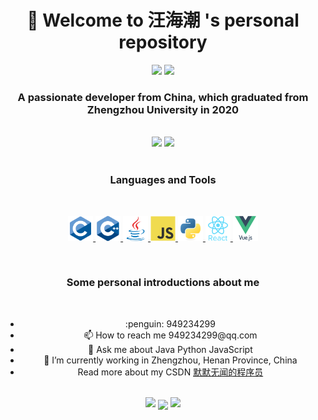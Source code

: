 <h1 align="center">👋 Welcome to 汪海潮 's personal repository</h1>
<p align="center">
  <!-- Github徽章 -->
  <a href="https://github.com/wanghaichao0611" target="_blank"><img src="https://img.shields.io/badge/GitHub-Augenestern--creator-brightgreen"></a>
  <!-- CSDN徽章 -->
 <a href="https://blog.csdn.net/CXY_Stole?type=blog" target="_blank"><img src="https://img.shields.io/badge/CSDN-%E4%B8%AA%E4%BA%BA%E5%8D%9A%E5%AE%A2-yellow"></a>
</p>
<h3 align="center">A passionate developer from China, which graduated from Zhengzhou University in 2020</h3>

<br>
<div align="center">
  <img height="137px" src="https://github-readme-stats.vercel.app/api?username=wanghaichao0611&hide_title=true&hide_border=true&show_icons=trueline_height=21&text_color=000&icon_color=000&bg_color=0,ea6161,ffc64d,fffc4d,52fa5a&theme=graywhite" />
  <img height="137px" src="https://github-readme-stats.vercel.app/api/top-langs/?username=wanghaichao0611&hide_title=true&hide_border=true&layout=compact&langs_count=6&text_color=000&icon_color=fff&bg_color=0,52fa5a,4dfcff,c64dff&theme=graywhite" />
</div>
<br>

<h3 align="center">Languages and Tools</h3>
<br>
<p align="center"> <a href="https://www.cprogramming.com/" target="_blank" rel="noreferrer"> <img src="https://raw.githubusercontent.com/devicons/devicon/master/icons/c/c-original.svg" alt="c" width="40" height="40"/> </a> <a href="https://www.w3schools.com/cpp/" target="_blank" rel="noreferrer"> <img src="https://raw.githubusercontent.com/devicons/devicon/master/icons/cplusplus/cplusplus-original.svg" alt="cplusplus" width="40" height="40"/> </a> <a href="https://www.java.com" target="_blank" rel="noreferrer"> <img src="https://raw.githubusercontent.com/devicons/devicon/master/icons/java/java-original.svg" alt="java" width="40" height="40"/> </a> <a href="https://developer.mozilla.org/en-US/docs/Web/JavaScript" target="_blank" rel="noreferrer"> <img src="https://raw.githubusercontent.com/devicons/devicon/master/icons/javascript/javascript-original.svg" alt="javascript" width="40" height="40"/> </a> <a href="https://www.python.org" target="_blank" rel="noreferrer"> <img src="https://raw.githubusercontent.com/devicons/devicon/master/icons/python/python-original.svg" alt="python" width="40" height="40"/> </a> <a href="https://reactjs.org/" target="_blank" rel="noreferrer"> <img src="https://raw.githubusercontent.com/devicons/devicon/master/icons/react/react-original-wordmark.svg" alt="react" width="40" height="40"/> </a> <a href="https://vuejs.org/" target="_blank" rel="noreferrer"> <img src="https://raw.githubusercontent.com/devicons/devicon/master/icons/vuejs/vuejs-original-wordmark.svg" alt="vuejs" width="40" height="40"/> </a> </p>
<br>
<h3 align="center">Some personal introductions about me</h3>
<br>
<ul align="center">
 <li>:penguin: 949234299</li>
 <li>📫 How to reach me 949234299@qq.com</li>
 <li>💬 Ask me about Java  Python  JavaScript</li>
 <li>🔭 I’m currently working in Zhengzhou, Henan Province, China</li>
 <li>Read more about my CSDN  <a href="https://blog.csdn.net/CXY_Stole?type=blog" target="_blank">默默无闻的程序员</a></li>
</ul>

<br>
<div align="center">
  <img width="150" src="https://cdn.jsdelivr.net/gh/sun0225SUN/photos/images/202108300310676.png" />
  <img align="center" src="https://github-readme-streak-stats.herokuapp.com/?user=wanghaichao0611&theme=dark&hide_border=true" />
  <img width="150" src="https://cdn.jsdelivr.net/gh/sun0225SUN/photos/images/202108300312623.png" />
</div>
<br>

